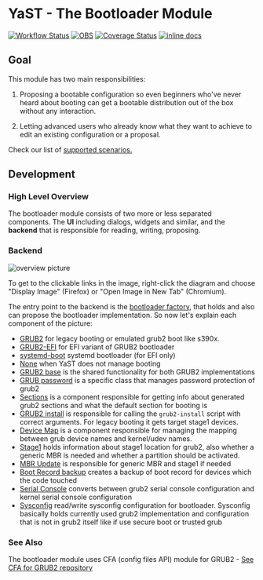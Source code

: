 # YaST - The Bootloader Module #

[![Workflow Status](https://github.com/yast/yast-bootloader/workflows/CI/badge.svg?branch=master)](
https://github.com/yast/yast-bootloader/actions?query=branch%3Amaster)
[![OBS](https://github.com/yast/yast-bootloader/actions/workflows/submit.yml/badge.svg)](https://github.com/yast/yast-bootloader/actions/workflows/submit.yml)
[![Coverage Status](https://img.shields.io/coveralls/yast/yast-bootloader.svg)](https://coveralls.io/r/yast/yast-bootloader?branch=master)
[![inline docs](http://inch-ci.org/github/yast/yast-bootloader.svg?branch=master)](http://inch-ci.org/github/yast/yast-bootloader)

## Goal

This module has two main responsibilities:

1. Proposing a bootable configuration so even beginners who've never heard about
   booting can get a bootable distribution out of the box without any interaction.

2. Letting advanced users who already know what they want to achieve
   to edit an existing configuration or a proposal.

Check our list of [supported scenarios.](SUPPORTED_SCENARIOS.md)

## Development

### High Level Overview

The bootloader module consists of two more or less separated components.
The **UI** including dialogs, widgets and similar, and
the **backend** that is responsible for reading, writing, proposing.

### Backend

![overview picture](doc/bootloader_backend.svg)

To get to the clickable links in the image, right-click the diagram and choose "Display Image" (Firefox) or "Open Image in New Tab" (Chromium).

The entry point to the backend is the [bootloader factory](https://www.rubydoc.info/github/yast/yast-bootloader/master/Bootloader/BootloaderFactory),
that holds and also can propose the bootloader implementation. So now let's explain each component of the picture:

- [GRUB2](https://www.rubydoc.info/github/yast/yast-bootloader/master/Bootloader/Grub2) for legacy booting or emulated grub2 boot like s390x.
- [GRUB2-EFI](https://www.rubydoc.info/github/yast/yast-bootloader/master/Bootloader/Grub2EFI) for EFI variant of GRUB2 bootloader
- [systemd-boot](https://www.rubydoc.info/github/yast/yast-bootloader/master/Bootloader/SystemdBoot) systemd bootloader (for EFI only)
- [None](https://www.rubydoc.info/github/yast/yast-bootloader/master/Bootloader/NoneBootloader) when YaST does not manage booting
- [GRUB2 base](https://www.rubydoc.info/github/yast/yast-bootloader/master/Bootloader/Grub2Base) is the shared functionality for both GRUB2 implementations
- [GRUB password](https://www.rubydoc.info/github/yast/yast-bootloader/master/Bootloader/GRUB2Pwd) is a specific class that manages password protection of grub2
- [Sections](https://www.rubydoc.info/github/yast/yast-bootloader/master/Bootloader/Sections) is a component responsible for getting info about generated grub2 sections and what the default section for booting is
- [GRUB2 install](https://www.rubydoc.info/github/yast/yast-bootloader/master/Bootloader/GrubInstall) is responsible for calling the `grub2-install` script with correct arguments. For legacy booting it gets target stage1 devices.
- [Device Map](https://www.rubydoc.info/github/yast/yast-bootloader/master/Bootloader/DeviceMap) is a component responsible for managing the mapping between grub device names and kernel/udev names.
- [Stage1](https://www.rubydoc.info/github/yast/yast-bootloader/master/Bootloader/Stage1) holds information about stage1 location for grub2, also whether a generic MBR is needed and whether a partition should be activated.
- [MBR Update](https://www.rubydoc.info/github/yast/yast-bootloader/master/Bootloader/MBRUpdate) is responsible for generic MBR and stage1 if needed
- [Boot Record backup](https://www.rubydoc.info/github/yast/yast-bootloader/master/Bootloader/BootRecordBackup) creates a backup of boot record for devices which the code touched
- [Serial Console](https://www.rubydoc.info/github/yast/yast-bootloader/master/Bootloader/SerialConsole) converts between grub2 serial console configuration and kernel serial console configuration
- [Sysconfig](https://www.rubydoc.info/github/yast/yast-bootloader/master/Bootloader/Sysconfig) read/write sysconfig configuration for bootloader. Sysconfig basically holds currently used grub2 implementation and configuration that is not in grub2 itself like if use secure boot or trusted grub

### See Also

The bootloader module uses CFA (config files API) module for GRUB2 - [See CFA for GRUB2 repository](https://github.com/config-files-api/config_files_api_grub2)
